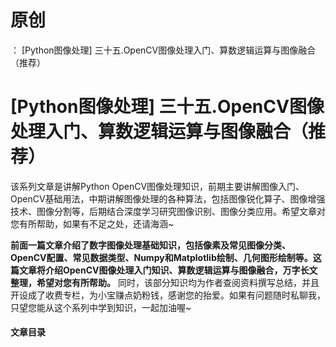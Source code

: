 # 原创
：  [Python图像处理] 三十五.OpenCV图像处理入门、算数逻辑运算与图像融合（推荐）

# [Python图像处理] 三十五.OpenCV图像处理入门、算数逻辑运算与图像融合（推荐）

该系列文章是讲解Python OpenCV图像处理知识，前期主要讲解图像入门、OpenCV基础用法，中期讲解图像处理的各种算法，包括图像锐化算子、图像增强技术、图像分割等，后期结合深度学习研究图像识别、图像分类应用。希望文章对您有所帮助，如果有不足之处，还请海涵~

**前面一篇文章介绍了数字图像处理基础知识，包括像素及常见图像分类、OpenCV配置、常见数据类型、Numpy和Matplotlib绘制、几何图形绘制等。这篇文章将介绍OpenCV图像处理入门知识、算数逻辑运算与图像融合，万字长文整理，希望对您有所帮助。** 同时，该部分知识均为作者查阅资料撰写总结，并且开设成了收费专栏，为小宝赚点奶粉钱，感谢您的抬爱。如果有问题随时私聊我，只望您能从这个系列中学到知识，一起加油喔~

#### 文章目录
